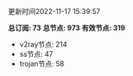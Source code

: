 更新时间2022-11-17 15:39:57

**总订阅: 73**
**总节点: 973**
**有效节点: 319**
- v2ray节点: 214
- ss节点: 47
- trojan节点: 58
